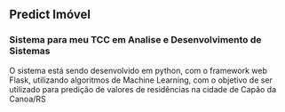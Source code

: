 ## Predict Imóvel

### Sistema para meu TCC em Analise e Desenvolvimento de Sistemas

O sistema está sendo desenvolvido em python, com o framework web Flask, utilizando algoritmos de Machine Learning, com o objetivo de ser utilizado para predição de valores de residências na cidade de Capão da Canoa/RS